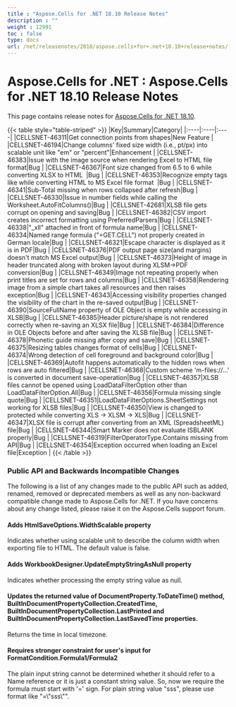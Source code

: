 ```yaml
---
title : "Aspose.Cells for .NET 18.10 Release Notes" 
description : "" 
weight : 12991 
toc : false
type: docs
url: /net/releasenotes/2018/aspose.cells+for+.net+18.10+release+notes/
---
```


# Aspose.Cells for .NET : Aspose.Cells for .NET 18.10 Release Notes


This page contains release notes for [Aspose.Cells for .NET 18.10](https://www.nuget.org/packages/Aspose.Cells/18.10.0).

{{< table style="table-striped" >}}
|Key|Summary|Category|
|:----|:----|:----|
|CELLSNET-46311|Get connection points from shapes|New Feature |
|CELLSNET-46194|Change columns' fixed size width (i.e., pt/px) into scalable unit like "em" or "percent"|Enhancement |
|CELLSNET-46383|Issue with the image source when rendering Excel to HTML file format|Bug |
|CELLSNET-46367|Font size changed from 6.5 to 6 while converting XLSX to HTML  |Bug |
|CELLSNET-46353|Recognize empty tags like <td /> while converting HTML to MS Excel file format  |Bug |
|CELLSNET-46341|Sub-Total missing when rows collapsed after refresh|Bug |
|CELLSNET-46330|Issue in number fields while calling the Worksheet.AutoFitColumns()|Bug |
|CELLSNET-42681|XLSB file gets corrupt on opening and saving|Bug |
|CELLSNET-46382|CSV import creates incorrect formatting using PreferredParsers|Bug |
|CELLSNET-46338|"\_xll" attached in front of formula name|Bug |
|CELLSNET-46334|Named range formula ("=GET.CELL") not properly created in German locale|Bug |
|CELLSNET-46321|Escape character is displayed as it is in PDF|Bug |
|CELLSNET-46376|PDF output page size(and margins) doesn't match MS Excel output|Bug |
|CELLSNET-46373|Height of image in header truncated along with broken layout during XLSM->PDF conversion|Bug |
|CELLSNET-46349|Image not repeating properly when print titles are set for rows and columns|Bug |
|CELLSNET-46358|Rendering image from a simple chart takes all resources and then raises exception|Bug |
|CELLSNET-46343|Accessing visibility properties changed the visibility of the chart in the re-saved output|Bug |
|CELLSNET-46390|SourceFullName property of OLE Object is empty while accessing in XLSB|Bug |
|CELLSNET-46385|Header picture/shape is not rendered correctly when re-saving an XLSX file|Bug |
|CELLSNET-46384|Difference in OLE Objects before and after saving the XLSB file|Bug |
|CELLSNET-46378|Phonetic guide missing after copy and save|Bug |
|CELLSNET-46375|Resizing tables changes format of cells|Bug |
|CELLSNET-46374|Wrong detection of cell foreground and background color|Bug |
|CELLSNET-46369|Autofit happens automatically to the hidden rows when rows are auto filtered|Bug |
|CELLSNET-46368|Custom scheme 'm-files://...' is converted in document save-operation|Bug |
|CELLSNET-46357|XLSB files cannot be opened using LoadDataFilterOption other than LoadDataFilterOption.All|Bug |
|CELLSNET-46356|Formula missing single quote|Bug |
|CELLSNET-46351|LoadDataFilterOptions.SheetSettings not working for XLSB files|Bug |
|CELLSNET-46350|View is changed to protected while converting XLS -> XLSM -> XLS|Bug |
|CELLSNET-46347|XLSX file is corrupt after converting from an XML (SpreadsheetML) file|Bug |
|CELLSNET-46344|Smart Marker does not evaluate ISBLANK properly|Bug |
|CELLSNET-46319|FilterOperatorType.Contains missing from API|Bug |
|CELLSNET-46354|Exception occurred when loading an Excel file|Exception |
{{< /table >}}

### Public API and Backwards Incompatible Changes

The following is a list of any changes made to the public API such as added, renamed, removed or deprecated members as well as any non-backward compatible change made to Aspose.Cells for .NET. If you have concerns about any change listed, please raise it on the Aspose.Cells support forum.

#### Adds HtmlSaveOptions.WidthScalable property

Indicates whether using scalable unit to describe the column width when exporting file to HTML. The default value is false.

#### Adds WorkbookDesigner.UpdateEmptyStringAsNull property

Indicates whether processing the empty string value as null.

#### Updates the returned value of DocumentProperty.ToDateTime() method, BuiltInDocumentPropertyCollection.CreatedTime, BuiltInDocumentPropertyCollection.LastPrinted and BuiltInDocumentPropertyCollection.LastSavedTime properties.

Returns the time in local timezone.

#### Requires stronger constraint for user's input for FormatCondition.Formula1/Formula2

The plain input string cannot be determined whether it should refer to a Name reference or it is just a constant string value. So, now we require the formula must start with '=' sign. For plain string value "sss", please use format like "=\\"sss\\"".

